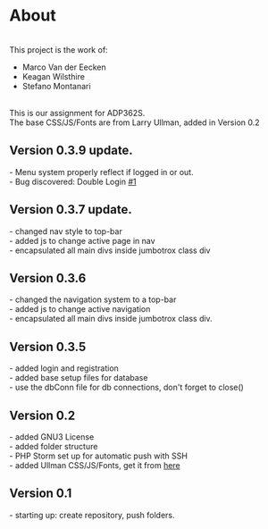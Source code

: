 <h1>About</h1> <br>
This project is the work of: <br>
<ul>
<li> Marco Van der Eecken
<li> Keagan Wilsthire
<li> Stefano Montanari
</ul>
<br>
This is our assignment for ADP362S. <br>
The base CSS/JS/Fonts are from Larry Ullman, added in Version 0.2

<h2> Version 0.3.9 update.</h2>  
- Menu system properly reflect if logged in or out. <br>
- Bug discovered: Double Login <a href="/issues/1">#1 </a><br>

<h2>Version 0.3.7 update.</h2>
- changed nav style to top-bar <br>
- added js to change active page in nav <br>
- encapsulated all main divs inside jumbotrox class div <br>


<h2>Version 0.3.6 </h2>
- changed the navigation system to a top-bar <br>
- added js to change active navigation <br>
- encapsulated all main divs inside jumbotrox class div. <br>

<h2>Version 0.3.5</h2>
- added login and registration <br>
- added base setup files for database <br>
- use the dbConn file for db connections, don't forget to close() <br>

<h2>Version 0.2 </h2>
- added GNU3 License<br>
- added folder structure<br>
- PHP Storm set up for automatic push with SSH<br>
- added Ullman CSS/JS/Fonts, get it from <a href="https://github.com/LarryUllman/phpvqs-5ed">here</a>

<h2>Version 0.1</h2>
 - starting up: create repository, push folders.